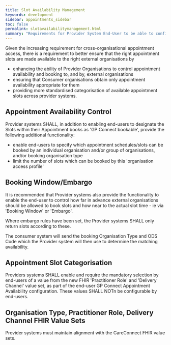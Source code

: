 ```yaml
---
title: Slot Availability Management
keywords: development
sidebar: appointments_sidebar
toc: false
permalink: slotavailabilitymanagement.html
summary: "Requirements for Provider System End-User to be able to configure what slots are available to GP Connect Booking Organisation Consumers"
---
```


Given the increasing requirement for cross-organisational appointment access, there is a requirement to better ensure that the right appointment slots are made available to the right external organisations by
  - enhancing the ability of Provider Organisations to control appointment availability and booking to, and by, external organisations
  - ensuring that Consumer organisations obtain only appointment availability appropriate for them
  - providing more standardised categorisation of available appointment slots across provider systems.
  
## Appointment Availability Control ##
Provider systems SHALL, in addition to enabling end-users to designate the Slots within their Appointment books as 'GP Connect bookable', provide the following additional functionality:
  - enable end-users to specify which appointment schedules/slots can be booked by an individual organisation and/or group of organisations, and/or  booking organisation type
  - limit the number of slots which can be booked by this 'organisation access profile'

## Booking Window/Embargo
It is recommended that Provider systems also provide the functionality to enable the end-user to control how far in advance external organisations should be allowed to book slots and how near to the actual slot time - ie via 'Booking Window' or 'Embargo'.

Where embargo rules have been set, the Provider systems SHALL only return slots according to these.

The consumer system will send the booking Organisation Type and ODS Code which the Provider system will then use to determine the matching availability.

## Appointment Slot Categorisation ##

Providers systems SHALL enable and require the mandatory selection by end-users of a value from the new FHIR 'Practitioner Role' and 'Delivery Channel' value set, as part of the end-user GP Connect Appointment Availability configuration. These values SHALL NOTn be configurable by end-users.

## Organisation Type, Practitioner Role, Delivery Channel FHIR Value Sets ##

Provider systems must maintain alignment with the CareConnect FHIR value sets.


